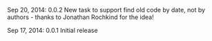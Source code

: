 Sep 20, 2014: 0.0.2
New task to support find old code by date, not by authors - thanks to Jonathan Rochkind for the idea!

Sep 17, 2014: 0.0.1
Initial release